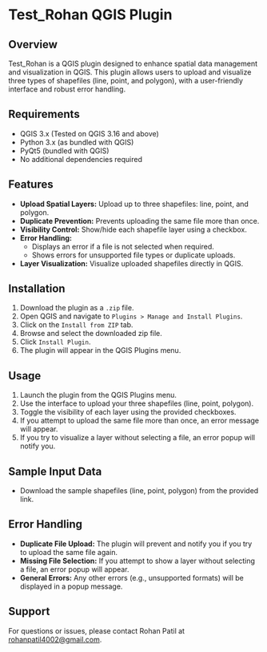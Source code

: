 # Test_Rohan QGIS Plugin

## Overview

Test_Rohan is a QGIS plugin designed to enhance spatial data management and visualization in QGIS. This plugin allows users to upload and visualize three types of shapefiles (line, point, and polygon), with a user-friendly interface and robust error handling.

## Requirements

- QGIS 3.x (Tested on QGIS 3.16 and above)
- Python 3.x (as bundled with QGIS)
- PyQt5 (bundled with QGIS)
- No additional dependencies required

## Features

- **Upload Spatial Layers:** Upload up to three shapefiles: line, point, and polygon.
- **Duplicate Prevention:** Prevents uploading the same file more than once.
- **Visibility Control:** Show/hide each shapefile layer using a checkbox.
- **Error Handling:** 
  - Displays an error if a file is not selected when required.
  - Shows errors for unsupported file types or duplicate uploads.
- **Layer Visualization:** Visualize uploaded shapefiles directly in QGIS.

## Installation

1. Download the plugin as a `.zip` file.
2. Open QGIS and navigate to `Plugins > Manage and Install Plugins`.
3. Click on the `Install from ZIP` tab.
4. Browse and select the downloaded zip file.
5. Click `Install Plugin`.
6. The plugin will appear in the QGIS Plugins menu.

## Usage

1. Launch the plugin from the QGIS Plugins menu.
2. Use the interface to upload your three shapefiles (line, point, polygon).
3. Toggle the visibility of each layer using the provided checkboxes.
4. If you attempt to upload the same file more than once, an error message will appear.
5. If you try to visualize a layer without selecting a file, an error popup will notify you.

## Sample Input Data

- Download the sample shapefiles (line, point, polygon) from the provided link.

## Error Handling

- **Duplicate File Upload:** The plugin will prevent and notify you if you try to upload the same file again.
- **Missing File Selection:** If you attempt to show a layer without selecting a file, an error popup will appear.
- **General Errors:** Any other errors (e.g., unsupported formats) will be displayed in a popup message.

## Support

For questions or issues, please contact Rohan Patil at rohanpatil4002@gmail.com.
